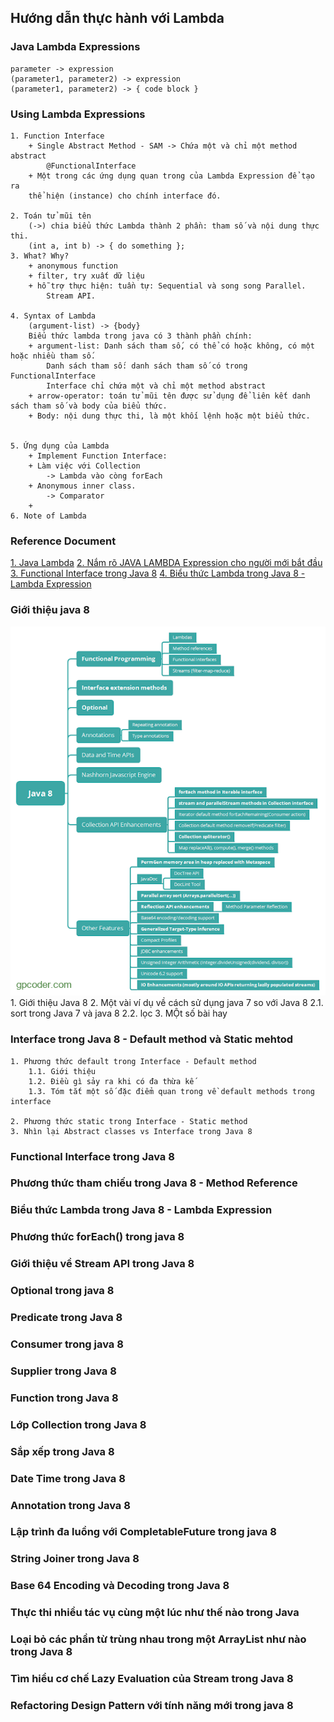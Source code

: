 ## Hướng dẫn thực hành với Lambda


### Java Lambda Expressions
    parameter -> expression
    (parameter1, parameter2) -> expression
    (parameter1, parameter2) -> { code block }

### Using Lambda Expressions
    1. Function Interface
        + Single Abstract Method - SAM -> Chứa một và chỉ một method abstract
            @FunctionalInterface
        + Một trong các ứng dụng quan trong của Lambda Expression để tạo ra
        thể hiện (instance) cho chính interface đó.
        
    2. Toán tử mũi tên
        (->) chia biểu thức Lambda thành 2 phần: tham số và nội dung thực thi.
        (int a, int b) -> { do something };
    3. What? Why?
        + anonymous function
        + filter, try xuất dữ liệu
        + hỗ trợ thực hiện: tuần tự: Sequential và song song Parallel.
            Stream API.

    4. Syntax of Lambda
        (argument-list) -> {body}
        Biểu thức lambda trong java có 3 thành phần chính:
        + argument-list: Danh sách tham số, có thể có hoặc không, có một hoặc nhiều tham số.
            Danh sách tham số: danh sách tham số có trong FunctionalInterface
            Interface chỉ chứa một và chỉ một method abstract
        + arrow-operator: toán tử mũi tên được sử dụng để liên kết danh sách tham số và body của biểu thức.
        + Body: nội dung thực thi, là một khối lệnh hoặc một biểu thức.

        
    5. Ứng dụng của Lambda
        + Implement Function Interface:
        + Làm việc với Collection
            -> Lambda vào còng forEach
        + Anonymous inner class.
            -> Comparator
        + 
    6. Note of Lambda


### Reference Document
[1. Java Lambda](https://www.w3schools.com/java/java_lambda.asp)
[2. Nắm rõ JAVA LAMBDA Expression cho người mới bắt đầu](https://viblo.asia/p/nam-ro-java-lambda-expression-cho-nguoi-moi-bat-dau-RQqKLNwbl7z)
[3. Functional Interface trong Java 8](https://gpcoder.com/3869-functional-interface-trong-java-8/)
[4. Biểu thức Lambda trong Java 8 - Lambda Expression](https://gpcoder.com/3898-bieu-thuc-lambda-trong-java-8-lambda-expressions/)


### Giới thiệu java 8
![img.png](img.png)
    1. Giới thiệu Java 8
    2. Một vài ví dụ về cách sử dụng java 7 so với Java 8
        2.1. sort trong Java 7 và java 8
        2.2. lọc
    3. MỘt số bài hay

### Interface trong Java 8 - Default method và Static mehtod
    1. Phương thức default trong Interface - Default method
        1.1. Giới thiệu
        1.2. Điều gì sảy ra khi có đa thừa kế
        1.3. Tóm tắt một số đặc điểm quan trong về default methods trong interface

    2. Phương thức static trong Interface - Static method
    3. Nhìn lại Abstract classes vs Interface trong Java 8


### Functional Interface trong Java 8


### Phương thức tham chiếu trong Java 8 - Method Reference


### Biểu thức Lambda trong Java 8 - Lambda Expression


### Phương thức forEach() trong java 8


### Giới thiệu về Stream API trong Java 8


### Optional trong java 8


### Predicate trong Java 8


### Consumer trong java 8


### Supplier trong Java 8


### Function trong Java 8


### Lớp Collection trong Java 8


### Sắp xếp trong Java 8


### Date Time trong Java 8


### Annotation trong Java 8


### Lập trình đa luồng với CompletableFuture trong java 8


### String Joiner trong Java 8


### Base 64 Encoding và Decoding trong Java 8


### Thực thi nhiều tác vụ cùng một lúc như thế nào trong Java


### Loại bỏ các phần từ trùng nhau trong một ArrayList như nào trong Java 8


### Tìm hiểu cơ chế Lazy Evaluation của Stream trong Java 8


### Refactoring Design Pattern với tính năng mới trong java 8


